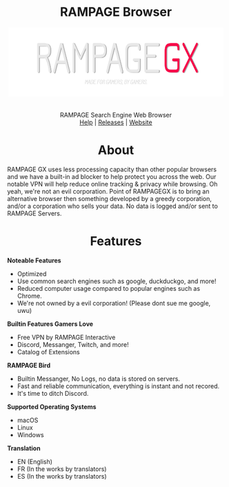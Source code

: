 <h1 align="center">RAMPAGE Browser</h1>
<p align="center">
<img src="https://github.com/RAMPAGELLC/browser/raw/main/large.png" style="display: block;margin-left: auto;margin-right: auto;" width="500" height="160" align="center"/><br><br>
RAMPAGE Search Engine Web Browser<br>
<a target="_blank" href="https://help.rampagestudios.org">Help</a> |
<a target="_blank" href="https://github.com/RAMPAGELLC/browser/releases">Releases</a> |  
<a target="_blank" href="https://browser.rampagestudiso.org">Website</a>
</p>
<h1 align="center">About</h1>
RAMPAGE GX uses less processing capacity than other popular browsers and we have a built-in ad blocker to help protect you across the web. Our notable VPN will help reduce online tracking & privacy while browsing. Oh yeah, we're not an evil corporation. Point of RAMPAGEGX is to bring an alternative browser then something developed by a greedy corporation, and/or a corporation who sells your data. No data is logged and/or sent to RAMPAGE Servers.

<h1 align="center">Features</h1>

 <b>Noteable Features</b>
  - Optimized
  - Use common search engines such as google, duckduckgo, and more!
  - Reduced computer usage compared to popular engines such as Chrome.
  - We're not owned by a evil corporation! (Please dont sue me google, uwu)

  <b>Builtin Features Gamers Love</b>
  - Free VPN by RAMPAGE Interactive
  - Discord, Messanger, Twitch, and more!
  - Catalog of Extensions

  <b>RAMPAGE Bird</b>
  - Builtin Messanger, No Logs, no data is stored on servers.
  - Fast and reliable communication, everything is instant and not recored.
  - It's time to ditch Discord.


  <b>Supported Operating Systems</b>
  - macOS
  - Linux
  - Windows

 <b>Translation</b>
  - EN (English)
  - FR (In the works by translators)
  - ES (In the works by translators)
